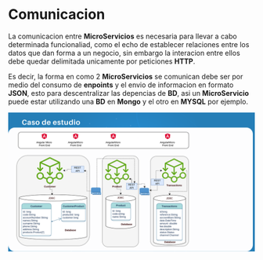 # Comunicacion

La comunicacion entre **MicroServicios** es necesaria para llevar a cabo determinada funcionaliad, como el echo de establecer relaciones entre los datos que dan forma a un negocio, sin embargo la interacion entre ellos debe quedar delimitada unicamente por peticiones **HTTP**.  

Es decir, la forma en como 2 **MicroServicios** se comunican debe ser por medio del consumo de **enpoints** y el envio de informacion en formato **JSON**, esto para descentralizar las depencias de **BD**, asi un **MicroServicio** puede estar utilizando una **BD** en **Mongo** y el otro en **MYSQL** por ejemplo.  

![Arquitectura](./img/ArquitecturaDetalladaMicroservicios.png)

